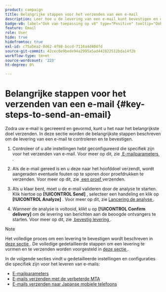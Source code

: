 ```yaml
---
product: campaign
title: Belangrijke stappen voor het verzenden van een e-mail
description: Leer hoe u de levering van een e-mail kunt bevestigen en de specifieke kenmerken van het verzenden van e-mailberichten kunt ontdekken
badge-v8: label="Ook van toepassing op v8" type="Positive" tooltip="Ook van toepassing op campagne v8"
feature: Email
role: User
hide: true
hidefromtoc: true
exl-id: c75a5ea2-8d62-4f98-bccd-7116a4d404fd
source-git-commit: 42cec0e9bede94a2995a5ad442822512bda14f2b
workflow-type: tm+mt
source-wordcount: '223'
ht-degree: 0%

---
```


# Belangrijke stappen voor het verzenden van een e-mail {#key-steps-to-send-an-email}

Zodra uw e-mail is gecreeerd en gevormd, kunt u het naar het belangrijkste doel verzenden. In deze sectie worden de belangrijkste stappen beschreven om de levering van een e-mail te controleren en te bevestigen.

1. Controleer of u alle instellingen hebt geconfigureerd die specifiek zijn voor het verzenden van e-mail. Voor meer op dit, zie [&#x200B; E-mailparameters &#x200B;](email-parameters.md).
1. Als de e-mail gereed is en u deze naar het hoofddoel verzendt, wordt aangeraden eventuele fouten op te sporen door proefdrukken te verzenden. Voor meer op dit, zie [&#x200B; een proef &#x200B;](steps-validating-the-delivery.md#sending-a-proof) verzenden.

1. Als u klaar bent, moet u de e-mail valideren door de analyse te starten. Klik hiertoe op **[!UICONTROL Send]** , selecteer een handeling en klik op **[!UICONTROL Analyze]** . Voor meer op dit, zie [&#x200B; Lancering de analyse &#x200B;](steps-validating-the-delivery.md#analyzing-the-delivery).

1. Wanneer de analyse is voltooid, klikt u op **[!UICONTROL Confirm delivery]** om de levering van berichten aan de beoogde ontvangers te starten. Voor meer op dit, zie [&#x200B; bevestig levering &#x200B;](steps-sending-the-delivery.md#confirming-delivery).

   <!--Add screenshot with analysis done and Confirm delivery button activated.-->

>[!NOTE]
>
>Het volledige proces om een levering te bevestigen wordt beschreven in [&#x200B; deze sectie &#x200B;](steps-validating-the-delivery.md). De volledige gedetailleerde stappen om een levering te vormen en te verzenden worden voorgesteld in [&#x200B; deze sectie &#x200B;](steps-sending-the-delivery.md).

In de volgende secties vindt u gedetailleerde instellingen en configuraties die specifiek zijn voor het leveren van e-mails:
<!--* [Generating the mirror page](generating-mirror-page.md)
* [Email BCC](email-bcc.md)-->
* [E-mailparameters](email-parameters.md)
* [E-mails verzenden met de verbeterde MTA](sending-with-enhanced-mta.md)
* [E-mails verzenden naar Japanse mobiele telefoons](sending-emails-on-japanese-mobiles.md)
